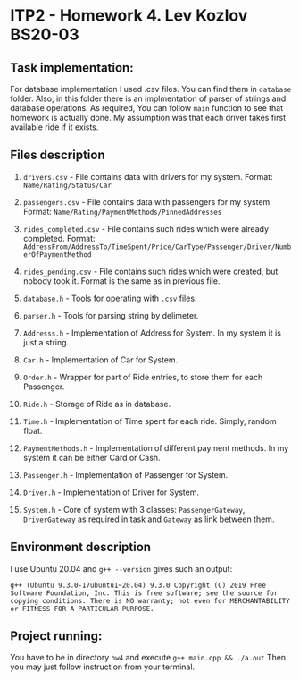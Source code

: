 # ITP2 - Homework 4. Lev Kozlov BS20-03

## Task implementation:

For database implementation I used .csv files. You can find them in ```database``` folder. Also, in this folder there is an implmentation of parser of strings and database operations. As required, You can follow ```main``` function to see that homework is actually done. My assumption was that each driver takes first available ride if it exists.

## Files description

1. ```drivers.csv``` - File contains data with drivers for my system. Format: ```Name/Rating/Status/Car```
1. ```passengers.csv``` - File contains data with passengers for my system. Format: ```Name/Rating/PaymentMethods/PinnedAddresses```
1. ```rides_completed.csv``` - File contains such rides which were already completed. Format: ```AddressFrom/AddressTo/TimeSpent/Price/CarType/Passenger/Driver/NumberOfPaymentMethod```
1. ```rides_pending.csv``` - File contains such rides which were created, but nobody took it. Format is the same as in previous file.
1. ```database.h``` - Tools for operating with ```.csv``` files.
1. ```parser.h``` - Tools for parsing string by delimeter.

1. ```Addresss.h``` - Implementation of Address for System. In my system it is just a string.
1. ```Car.h``` - Implementation of Car for System.
1. ```Order.h``` - Wrapper for part of Ride entries, to store them for each Passenger.
1. ```Ride.h``` - Storage of Ride as in database.
1. ```Time.h``` - Implementation of Time spent for each ride. Simply, random float.
1. ```PaymentMethods.h``` - Implementation of different payment methods. In my system it can be either Card or Cash.
1. ```Passenger.h``` - Implementation of Passenger for System.
1. ```Driver.h``` - Implementation of Driver for System.
1. ```System.h``` - Core of system with 3 classes: ```PassengerGateway```, ```DriverGateway``` as required in task and ```Gateway``` as link between them.

## Environment description

I use Ubuntu 20.04 and `g++ --version` gives such an output:

`
g++ (Ubuntu 9.3.0-17ubuntu1~20.04) 9.3.0 Copyright (C) 2019 Free Software Foundation, Inc. This is free software; see the source for copying conditions. There is NO warranty; not even for MERCHANTABILITY or FITNESS FOR A PARTICULAR PURPOSE.
`

## Project running:

You have to be in directory `hw4` and execute `g++ main.cpp && ./a.out`
Then you may just follow instruction from your terminal.
